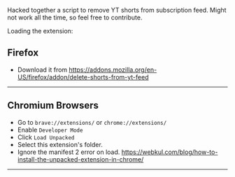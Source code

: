 Hacked together a script to remove YT shorts from subscription feed.
Might not work all the time, so feel free to contribute.

Loading the extension:

## Firefox

- Download it from https://addons.mozilla.org/en-US/firefox/addon/delete-shorts-from-yt-feed

---

## Chromium Browsers

- Go to `brave://extensions/` or `chrome://extensions/`
- Enable `Developer Mode`
- Click `Load Unpacked`
- Select this extension's folder.
- Ignore the manifest 2 error on load.
  https://webkul.com/blog/how-to-install-the-unpacked-extension-in-chrome/


---
